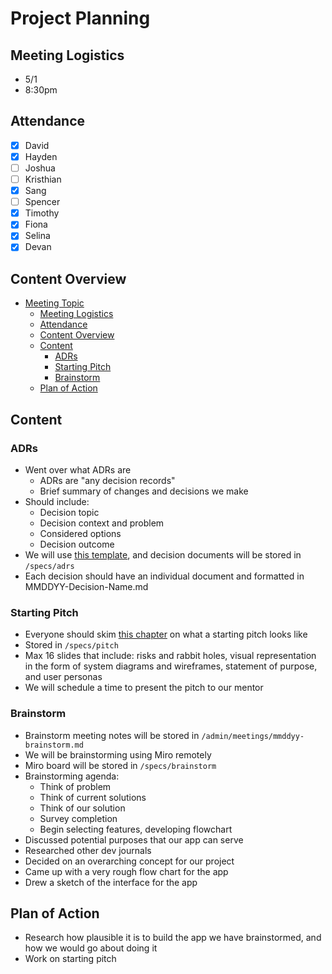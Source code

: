 # Project Planning

## Meeting Logistics
- 5/1
- 8:30pm

## Attendance
-  [x] David
-  [x] Hayden
-  [ ] Joshua
-  [ ] Kristhian
-  [x] Sang
-  [ ] Spencer
-  [x] Timothy
-  [x] Fiona
-  [x] Selina
-  [x] Devan

## Content Overview
- [Meeting Topic](#meeting-topic)
  - [Meeting Logistics](#meeting-logistics)
  - [Attendance](#attendance)
  - [Content Overview](#content-overview)
  - [Content](#content)
    - [ADRs](#adrs)
    - [Starting Pitch](#starting-pitch)
    - [Brainstorm](#brainstorm)
  - [Plan of Action](#plan-of-action)

## Content


### ADRs
- Went over what ADRs are
  - ADRs are "any decision records"
  - Brief summary of changes and decisions we make
- Should include:
  - Decision topic
  - Decision context and problem
  - Considered options
  - Decision outcome
- We will use [this template](https://adr.github.io/madr/#full-template), and decision documents will be stored in `/specs/adrs`
- Each decision should have an individual document and formatted in MMDDYY-Decision-Name.md

### Starting Pitch
- Everyone should skim [this chapter](https://basecamp.com/shapeup/0.3-chapter-01) on what a starting pitch looks like
- Stored in `/specs/pitch`
- Max 16 slides that include: risks and rabbit holes, visual representation in the form of system diagrams and wireframes, statement of purpose, and user personas
- We will schedule a time to present the pitch to our mentor

### Brainstorm
- Brainstorm meeting notes will be stored in `/admin/meetings/mmddyy-brainstorm.md`
- We will be brainstorming using Miro remotely
- Miro board will be stored in `/specs/brainstorm`
- Brainstorming agenda:
  - Think of problem
  - Think of current solutions
  - Think of our solution
  - Survey completion
  - Begin selecting features, developing flowchart
- Discussed potential purposes that our app can serve
- Researched other dev journals
- Decided on an overarching concept for our project
- Came up with a very rough flow chart for the app
- Drew a sketch of the interface for the app

## Plan of Action
- Research how plausible it is to build the app we have brainstormed, and how we would go about doing it
- Work on starting pitch